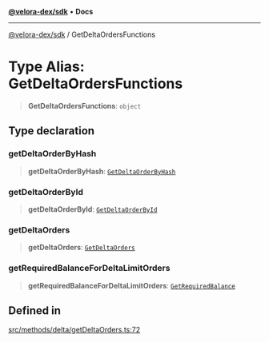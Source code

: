 [**@velora-dex/sdk**](../README.md) • **Docs**

***

[@velora-dex/sdk](../globals.md) / GetDeltaOrdersFunctions

# Type Alias: GetDeltaOrdersFunctions

> **GetDeltaOrdersFunctions**: `object`

## Type declaration

### getDeltaOrderByHash

> **getDeltaOrderByHash**: [`GetDeltaOrderByHash`](../-internal-/type-aliases/GetDeltaOrderByHash.md)

### getDeltaOrderById

> **getDeltaOrderById**: [`GetDeltaOrderById`](../-internal-/type-aliases/GetDeltaOrderById.md)

### getDeltaOrders

> **getDeltaOrders**: [`GetDeltaOrders`](../-internal-/type-aliases/GetDeltaOrders.md)

### getRequiredBalanceForDeltaLimitOrders

> **getRequiredBalanceForDeltaLimitOrders**: [`GetRequiredBalance`](../-internal-/type-aliases/GetRequiredBalance.md)

## Defined in

[src/methods/delta/getDeltaOrders.ts:72](https://github.com/paraswap/paraswap-sdk/blob/master/src/methods/delta/getDeltaOrders.ts#L72)
